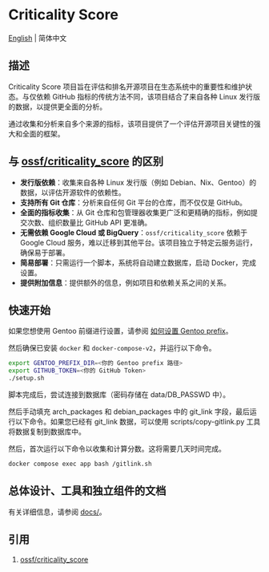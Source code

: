 # Criticality Score

[English](./README.md) | 简体中文

## 描述

Criticality Score 项目旨在评估和排名开源项目在生态系统中的重要性和维护状态。与仅依赖 GitHub 指标的传统方法不同，该项目结合了来自各种 Linux 发行版的数据，以提供更全面的分析。

通过收集和分析来自多个来源的指标，该项目提供了一个评估开源项目关键性的强大和全面的框架。

## 与 [ossf/criticality_score](https://github.com/ossf/criticality_score) 的区别

- **发行版依赖**：收集来自各种 Linux 发行版（例如 Debian、Nix、Gentoo）的数据，以评估开源软件的依赖性。
- **支持所有 Git 仓库**：分析来自任何 Git 平台的仓库，而不仅仅是 GitHub。
- **全面的指标收集**：从 Git 仓库和包管理器收集更广泛和更精确的指标，例如提交次数、组织数量比 GitHub API 更准确。
- **无需依赖 Google Cloud 或 BigQuery**：`ossf/criticality_score` 依赖于 Google Cloud 服务，难以迁移到其他平台。该项目独立于特定云服务运行，确保易于部署。
- **简易部署**：只需运行一个脚本，系统将自动建立数据库，启动 Docker，完成设置。
- **提供附加信息**：提供额外的信息，例如项目和依赖关系之间的关系。

## 快速开始

如果您想使用 Gentoo 前缀进行设置，请参阅 [如何设置 Gentoo prefix](./docs/setup/gentoo.zh_CN.md)。

然后确保已安装 `docker` 和 `docker-compose-v2`，并运行以下命令。

```sh
export GENTOO_PREFIX_DIR=<你的 Gentoo prefix 路径>
export GITHUB_TOKEN=<你的 GitHub Token>
./setup.sh
```

脚本完成后，尝试连接到数据库（密码存储在 data/DB_PASSWD 中）。

然后手动填充 arch_packages 和 debian_packages 中的 git_link 字段，最后运行以下命令。如果您已经有 git_link 数据，可以使用 scripts/copy-gitlink.py 工具将数据复制到数据库中。

然后，首次运行以下命令以收集和计算分数。这将需要几天时间完成。

```sh
docker compose exec app bash /gitlink.sh
```

## 总体设计、工具和独立组件的文档

有关详细信息，请参阅 [docs/](./docs/)。

## 引用

1. [ossf/criticality_score](https://github.com/ossf/criticality_score)